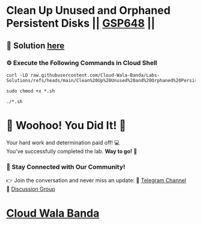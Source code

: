 # Clean Up Unused and Orphaned Persistent Disks || [GSP648](https://www.cloudskillsboost.google/focuses/7797?parent=catalog) ||

## 🔑 Solution [here](https://youtu.be/_-4F21rZWM0)

### ⚙️ Execute the Following Commands in Cloud Shell

```
curl -LO raw.githubusercontent.com/Cloud-Wala-Banda/Labs-Solutions/refs/heads/main/Clean%20Up%20Unused%20and%20Orphaned%20Persistent%20Disks/gsp648.sh

sudo chmod +x *.sh

./*.sh
```

# 🎉 Woohoo! You Did It! 🎉  

Your hard work and determination paid off! 💻  
You've successfully completed the lab. **Way to go!** 🚀

### 💬 Stay Connected with Our Community!  
👉 Join the conversation and never miss an update:  📢 [Telegram Channel](https://t.me/cloudwalabanda)  
👥 [Discussion Group](https://t.me/cloudwalabandachats)  

# [Cloud Wala Banda](https://www.youtube.com/@cloudwalabanda)
